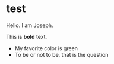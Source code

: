 # test

Hello. 
I am Joseph.

This is **bold** text. 

- My favorite color is green
- To be or not to be, that is the question
